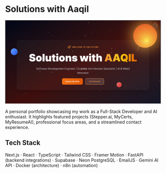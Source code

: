 # Solutions with Aaqil

![Portfolio Preview](image.png)

A personal portfolio showcasing my work as a Full-Stack Developer and AI enthusiast. It highlights featured projects (Stepper.ai, MyCerts, MyResumeAI), professional focus areas, and a streamlined contact experience.

## Tech Stack
Next.js · React · TypeScript · Tailwind CSS · Framer Motion · FastAPI (backend integrations) · Supabase · Neon PostgreSQL · EmailJS · Gemini AI API · Docker (architecture) · n8n (automation)
